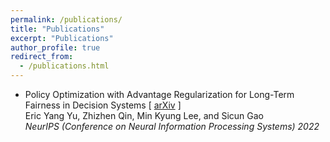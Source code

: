```yaml
---
permalink: /publications/
title: "Publications"
excerpt: "Publications"
author_profile: true
redirect_from: 
  - /publications.html
---
```


- Policy Optimization with Advantage Regularization for Long-Term Fairness in Decision Systems [ [arXiv](https://arxiv.org/abs/2210.12546) ]\
Eric Yang Yu, Zhizhen Qin, Min Kyung Lee, and Sicun Gao\
_NeurIPS (Conference on Neural Information Processing Systems) 2022_